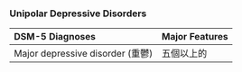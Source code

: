 ### Unipolar Depressive Disorders
DSM-5 Diagnoses |Major Features
:--|:--
Major depressive disorder (重鬱)|五個以上的
